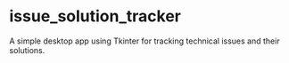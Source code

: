 # issue_solution_tracker
 A simple desktop app using Tkinter for tracking technical issues and their solutions.

